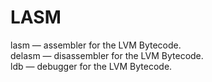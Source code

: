 # LASM
lasm — assembler for the LVM Bytecode.\
delasm — disassembler for the LVM Bytecode.\
ldb — debugger for the LVM Bytecode.
